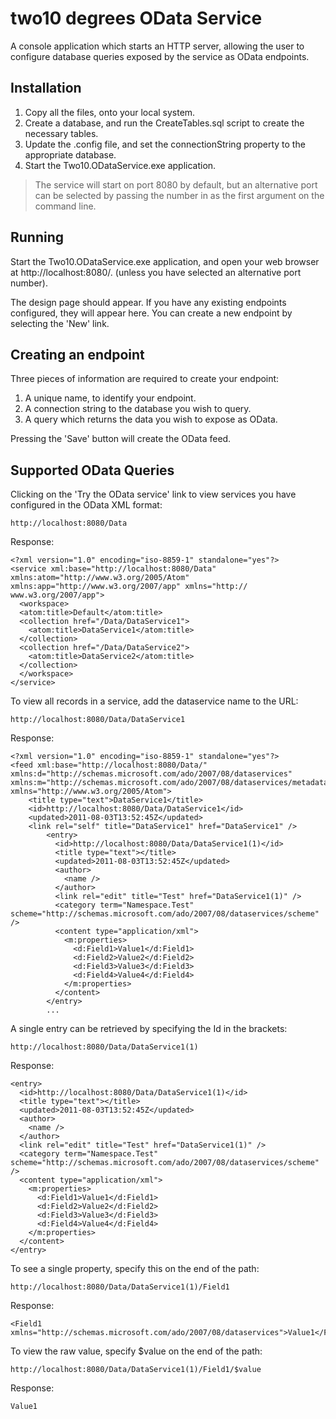 two10 degrees OData Service
===========================

A console application which starts an HTTP server, allowing the user to configure database queries exposed by the service as OData endpoints.

Installation
------------

1. Copy all the files, onto your local system.
2. Create a database, and run the CreateTables.sql script to create the necessary tables.
3. Update the .config file, and set the connectionString property to the appropriate database.
4. Start the Two10.ODataService.exe application.

 > The service will start on port 8080 by default, but an alternative port can be selected by passing the number in as the first argument on the command line.

Running
-------

Start the Two10.ODataService.exe application, and open your web browser at http://localhost:8080/. (unless you have selected an alternative port number). 

The design page should appear. If you have any existing endpoints configured, they will appear here. You can create a new endpoint by selecting the 'New' link. 

Creating an endpoint
--------------------

Three pieces of information are required to create your endpoint:

1. A unique name, to identify your endpoint.
2. A connection string to the database you wish to query.
3. A query which returns the data you wish to expose as OData.

Pressing the 'Save' button will create the OData feed.

Supported OData Queries
-----------------------

Clicking on the 'Try the OData service' link to view services you have configured in the OData XML format:

	http://localhost:8080/Data

Response:

	<?xml version="1.0" encoding="iso-8859-1" standalone="yes"?>
	<service xml:base="http://localhost:8080/Data" xmlns:atom="http://www.w3.org/2005/Atom" xmlns:app="http://www.w3.org/2007/app" xmlns="http:// www.w3.org/2007/app">
	  <workspace>
	  <atom:title>Default</atom:title>
	  <collection href="/Data/DataService1">
	    <atom:title>DataService1</atom:title>
	  </collection>
	  <collection href="/Data/DataService2">
	    <atom:title>DataService2</atom:title>
	  </collection>
	  </workspace>
	</service>

To view all records in a service, add the dataservice name to the URL: 

	http://localhost:8080/Data/DataService1

Response:

	<?xml version="1.0" encoding="iso-8859-1" standalone="yes"?>
	<feed xml:base="http://localhost:8080/Data/" xmlns:d="http://schemas.microsoft.com/ado/2007/08/dataservices" xmlns:m="http://schemas.microsoft.com/ado/2007/08/dataservices/metadata" xmlns="http://www.w3.org/2005/Atom">
		<title type="text">DataService1</title>
		<id>http://localhost:8080/Data/DataService1</id>
		<updated>2011-08-03T13:52:45Z</updated>
		<link rel="self" title="DataService1" href="DataService1" />
		    <entry>
		      <id>http://localhost:8080/Data/DataService1(1)</id>
		      <title type="text"></title>
		      <updated>2011-08-03T13:52:45Z</updated>
		      <author>
		        <name />
		      </author>
		      <link rel="edit" title="Test" href="DataService1(1)" />
		      <category term="Namespace.Test" scheme="http://schemas.microsoft.com/ado/2007/08/dataservices/scheme" />
		      <content type="application/xml">
		        <m:properties>
		          <d:Field1>Value1</d:Field1>
		          <d:Field2>Value2</d:Field2>
		          <d:Field3>Value3</d:Field3>
		          <d:Field4>Value4</d:Field4>
		        </m:properties>
		      </content>
		    </entry>
		    ...

A single entry can be retrieved by specifying the Id in the brackets: 

	http://localhost:8080/Data/DataService1(1)

Response:

	<entry>
	  <id>http://localhost:8080/Data/DataService1(1)</id>
	  <title type="text"></title>
	  <updated>2011-08-03T13:52:45Z</updated>
	  <author>
	    <name />
	  </author>
	  <link rel="edit" title="Test" href="DataService1(1)" />
	  <category term="Namespace.Test" scheme="http://schemas.microsoft.com/ado/2007/08/dataservices/scheme" />
	  <content type="application/xml">
	    <m:properties>
	      <d:Field1>Value1</d:Field1>
	      <d:Field2>Value2</d:Field2>
	      <d:Field3>Value3</d:Field3>
	      <d:Field4>Value4</d:Field4>
	    </m:properties>
	  </content>
	</entry>

To see a single property, specify this on the end of the path:

	http://localhost:8080/Data/DataService1(1)/Field1

Response:

	<Field1 xmlns="http://schemas.microsoft.com/ado/2007/08/dataservices">Value1</Field1>

To view the raw value, specify $value on the end of the path:

	http://localhost:8080/Data/DataService1(1)/Field1/$value

Response:

	Value1

